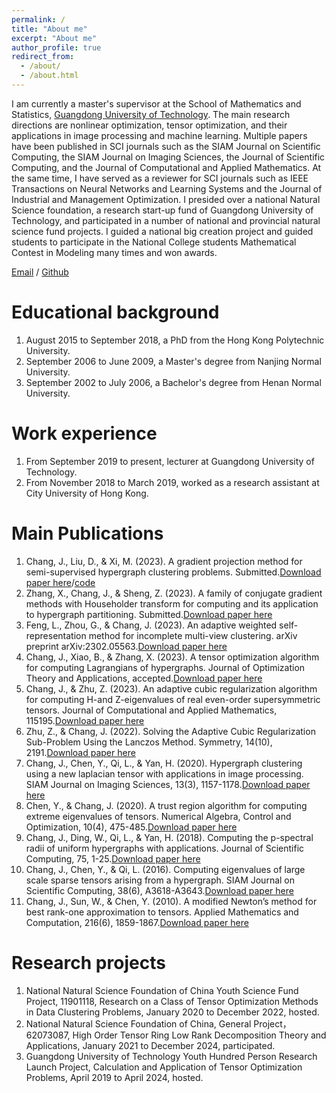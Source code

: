 ```yaml
---
permalink: /
title: "About me"
excerpt: "About me"
author_profile: true
redirect_from: 
  - /about/
  - /about.html
---
```


I am currently a master's supervisor at the School of Mathematics and Statistics, [Guangdong University of Technology](https://www.gdut.edu.cn/). The main research directions are nonlinear optimization, tensor optimization, and their applications in image processing and machine learning. Multiple papers have been published in SCI journals such as the SIAM Journal on Scientific Computing, the SIAM Journal on Imaging Sciences, the Journal of Scientific Computing, and the Journal of Computational and Applied Mathematics. At the same time, I have served as a reviewer for SCI journals such as IEEE Transactions on Neural Networks and Learning Systems and the Journal of Industrial and Management Optimization. I presided over a national Natural Science foundation, a research start-up fund of Guangdong University of Technology, and participated in a number of national and provincial natural science fund projects. I guided a national big creation project and guided students to participate in the National College students Mathematical Contest in Modeling many times and won awards.

[Email](mailto:jychang@gdut.edu.cn) / [Github](https://github.com/jingyachang)

Educational background
======
1. August 2015 to September 2018, a PhD from the Hong Kong Polytechnic University.
1. September 2006 to June 2009, a Master's degree from Nanjing Normal University.
1. September 2002 to July 2006, a Bachelor's degree from Henan Normal University.

Work experience
======
1. From September 2019 to present, lecturer at Guangdong University of Technology.
1. From November 2018 to March 2019, worked as a research assistant at City University of Hong Kong.

Main Publications
======
1. Chang, J., Liu, D., & Xi, M. (2023). A gradient projection method for semi-supervised hypergraph clustering problems. Submitted.[Download paper here](https://github.com/jingyachang/jingyachang.github.io/blob/master/_paper/paper1.pdf)/[code](https://github.com/jingyachang/A-gradient-projection-method-for-semi-supervised-even-order-hypergraph-clustering-problems)
1. Zhang, X., Chang, J., & Sheng, Z. (2023). A family of conjugate gradient methods with Householder transform for computing and its application to hypergraph partitioning. Submitted.[Download paper here](https://github.com/jingyachang/jingyachang.github.io/blob/master/_paper/paper2.pdf)
1. Feng, L., Zhou, G., & Chang, J. (2023). An adaptive weighted self-representation method for incomplete multi-view clustering. arXiv preprint arXiv:2302.05563.[Download paper here](https://github.com/jingyachang/jingyachang.github.io/blob/master/_paper/paper3.pdf)
1. Chang, J., Xiao, B., & Zhang, X. (2023). A tensor optimization algorithm for computing Lagrangians of hypergraphs. Journal of Optimization Theory and Applications, accepted.[Download paper here](https://github.com/jingyachang/jingyachang.github.io/blob/master/_paper/paper4.pdf)
1. Chang, J., & Zhu, Z. (2023). An adaptive cubic regularization algorithm for computing H-and Z-eigenvalues of real even-order supersymmetric tensors. Journal of Computational and Applied Mathematics, 115195.[Download paper here](https://github.com/jingyachang/jingyachang.github.io/blob/master/_paper/paper5.pdf)
1. Zhu, Z., & Chang, J. (2022). Solving the Adaptive Cubic Regularization Sub-Problem Using the Lanczos Method. Symmetry, 14(10), 2191.[Download paper here](https://github.com/jingyachang/jingyachang.github.io/blob/master/_paper/paper6.pdf)
1. Chang, J., Chen, Y., Qi, L., & Yan, H. (2020). Hypergraph clustering using a new laplacian tensor with applications in image processing. SIAM Journal on Imaging Sciences, 13(3), 1157-1178.[Download paper here](https://github.com/jingyachang/jingyachang.github.io/blob/master/_paper/paper7.pdf)
1. Chen, Y., & Chang, J. (2020). A trust region algorithm for computing extreme eigenvalues of tensors. Numerical Algebra, Control and Optimization, 10(4), 475-485.[Download paper here](https://github.com/jingyachang/jingyachang.github.io/blob/master/_paper/paper8.pdf)
1. Chang, J., Ding, W., Qi, L., & Yan, H. (2018). Computing the p-spectral radii of uniform hypergraphs with applications. Journal of Scientific Computing, 75, 1-25.[Download paper here](https://github.com/jingyachang/jingyachang.github.io/blob/master/_paper/paper9.pdf)
1. Chang, J., Chen, Y., & Qi, L. (2016). Computing eigenvalues of large scale sparse tensors arising from a hypergraph. SIAM Journal on Scientific Computing, 38(6), A3618-A3643.[Download paper here](https://github.com/jingyachang/jingyachang.github.io/blob/master/_paper/paper10.pdf)
1. Chang, J., Sun, W., & Chen, Y. (2010). A modified Newton’s method for best rank-one approximation to tensors. Applied Mathematics and Computation, 216(6), 1859-1867.[Download paper here](https://github.com/jingyachang/jingyachang.github.io/blob/master/_paper/paper11.pdf)

Research projects
=====
1. National Natural Science Foundation of China Youth Science Fund Project, 11901118, Research on a Class of Tensor Optimization Methods in Data Clustering Problems, January 2020 to December 2022, hosted.
1. National Natural Science Foundation of China, General Project，62073087, High Order Tensor Ring Low Rank Decomposition Theory and Applications, January 2021 to December 2024, participated.
1. Guangdong University of Technology Youth Hundred Person Research Launch Project, Calculation and Application of Tensor Optimization Problems, April 2019 to April 2024, hosted.
